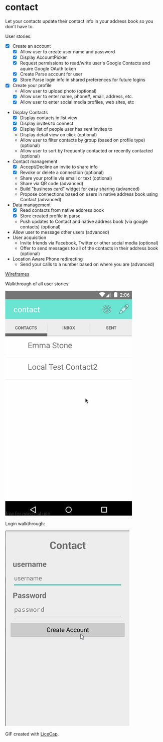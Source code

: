 # contact
Let your contacts update their contact info in your address book so you don't have to.

User stories:
 * [x] Create an account 
	* [x] Allow user to create user name and password
	* [x] Display AccountPicker
	* [x] Request permissions to read/write user's Google Contacts and aquire Google OAuth token
	* [x] Create Parse account for user
	* [x] Store Parse login info in shared preferences for future logins
 * [x] Create your profile
   * Allow user to upload photo (optional)
   * [x] Allow user to enter name, phone#, email, address, etc.
   * [x] Allow user to enter social media profiles, web sites, etc
 * Display Contacts
   * [x] Display contacts in list view
   * [x] Display invites to connect
   * [x] Display list of people user has sent invites to
   * Display detail view on click (optional)
   * Allow user to filter contacts by group (based on profile type) (optional)
   * Allow user to sort by frequently contacted or recently contacted (optional)
 * Contact management
   * [x] Accept/Decline an invite to share info
   * [x] Revoke or delete a connection (optional)
   * Share your profile via email or text (optional)
   * Share via QR code (advanced)
   * Build "business card" widget for easy sharing  (advanced)
   * Propose connections based on users in native address book using Contact (advanced)
 * Data management
   * [x] Read contacts from native address book
   * [x] Store created profile in parse
   * Push updates to Contact and native address book (via google contacts) (optional)
 * Allow user to message other users (advanced)
 * User acquisition
   * Invite friends via Facebook, Twitter or other social media (optional)
   * Offer to send messages to all of the contacts in their address book (optional)
 * Location Aware Phone redirecting
   * Send your calls to a number based on where you are (advanced)
   
[Wireframes](http://contactpush.github.io./)

Walkthrough of all user stories:

![Video Walkthrough](img/demo_sprint1.gif)

Login walkthrough:

![Video Walkthrough](img/Contact_login.gif)


GIF created with [LiceCap](http://www.cockos.com/licecap/).